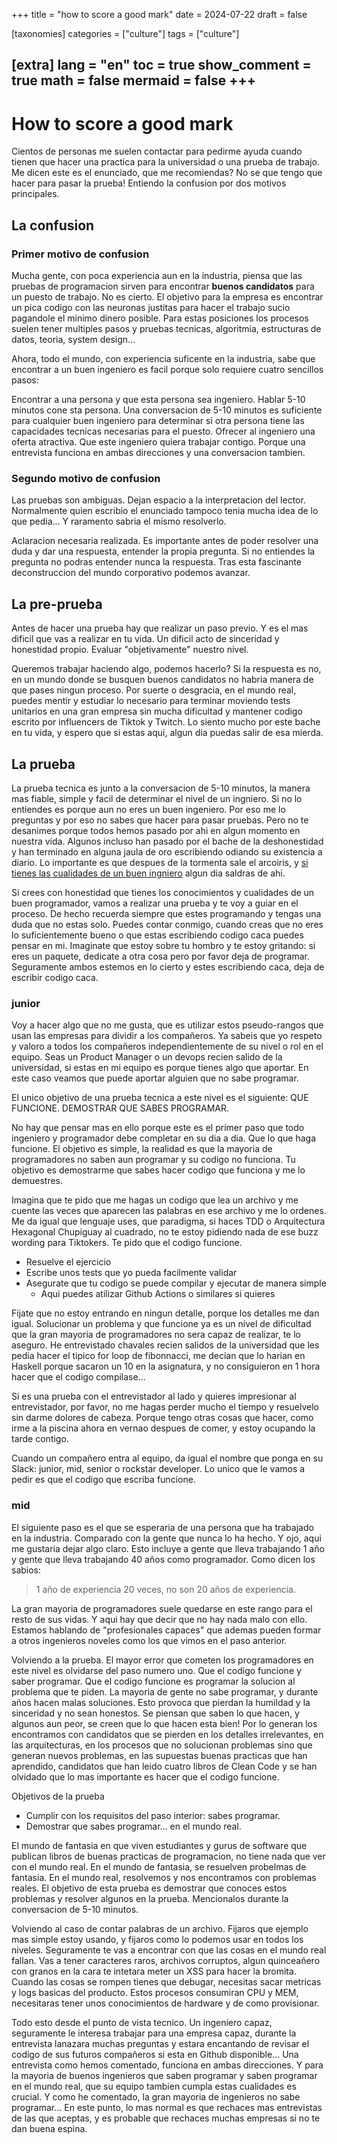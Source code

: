 +++
title = "how to score a good mark"
date = 2024-07-22
draft = false
 

[taxonomies]
categories = ["culture"]
tags = ["culture"]

[extra]
lang = "en"
toc = true
show_comment = true
math = false
mermaid = false
+++
---

# How to score a good mark

Cientos de personas me suelen contactar para pedirme ayuda cuando tienen que hacer una practica para la universidad o una prueba de trabajo. Me dicen este es el enunciado, que me recomiendas? No se que tengo que hacer para pasar la prueba! Entiendo la confusion por dos motivos principales.

## La confusion

### Primer motivo de confusion

Mucha gente, con poca experiencia aun en la industria, piensa que las pruebas de programacion sirven para encontrar **buenos candidatos** para un puesto de trabajo. No es cierto. El objetivo para la empresa es encontrar un pica codigo con las neuronas justitas para hacer el trabajo sucio pagandole el minimo dinero posible. Para estas posiciones los procesos suelen tener multiples pasos y pruebas tecnicas, algoritmia, estructuras de datos, teoria, system design...

Ahora, todo el mundo, con experiencia suficente en la industria, sabe que encontrar a un buen ingeniero es facil porque solo requiere cuatro sencillos pasos:

Encontrar a una persona y que esta persona sea ingeniero. Hablar 5-10 minutos cone sta persona. Una conversacion de 5-10 minutos es suficiente para cualquier buen ingeniero para determinar si otra persona tiene las capacidades tecnicas necesarias para el puesto. Ofrecer al ingeniero una oferta atractiva. Que este ingeniero quiera trabajar contigo. Porque una entrevista funciona en ambas direcciones y una conversacion tambien.

### Segundo motivo de confusion

Las pruebas son ambiguas. Dejan espacio a la interpretacion del lector. Normalmente quien escribio el enunciado tampoco tenia mucha idea de lo que pedia... Y raramento sabria el mismo resolverlo.

Aclaracion necesaria realizada. Es importante antes de poder resolver una duda y dar una respuesta, entender la propia pregunta. Si no entiendes la pregunta no podras entender nunca la respuesta. Tras esta fascinante deconstruccion del mundo corporativo podemos avanzar. 

## La pre-prueba

Antes de hacer una prueba hay que realizar un paso previo. Y es el mas dificil que vas a realizar en tu vida. Un dificil acto de sinceridad y honestidad propio. Evaluar "objetivamente" nuestro nivel. 

Queremos trabajar haciendo algo, podemos hacerlo? Si la respuesta es no, en un mundo donde se busquen buenos candidatos no habria manera de que pases ningun proceso. Por suerte o desgracia, en el mundo real, puedes mentir y estudiar lo necesario para terminar moviendo tests unitarios en una gran empresa sin mucha dificultad y mantener codigo escrito por influencers de Tiktok y Twitch. Lo siento mucho por este bache en tu vida, y espero que si estas aqui, algun dia puedas salir de esa mierda.

## La prueba

La prueba tecnica es junto a la conversacion de 5-10 minutos, la manera mas fiable, simple y facil de determinar el nivel de un ingniero. Si no lo entiendes es porque aun no eres un buen ingeniero. Por eso me lo preguntas y por eso no sabes que hacer para pasar pruebas. Pero no te desanimes porque todos hemos pasado por ahi en algun momento en nuestra vida. Algunos incluso han pasado por el bache de la deshonestidad y han terminado en alguna jaula de oro escribiendo odiando su existencia a diario. Lo importante es que despues de la tormenta sale el arcoiris, y [si tienes las cualidades de un buen ingniero](https://arnaudiaz.com/blog/traits-good-programmer/) algun dia saldras de ahi.

Si crees con honestidad que tienes los conocimientos y cualidades de un buen programador, vamos a realizar una prueba y te voy a guiar en el proceso. De hecho recuerda siempre que estes programando y tengas una duda que no estas solo. Puedes contar conmigo, cuando creas que no eres lo suficientemente bueno o que estas escribiendo codigo caca puedes pensar en mi. Imaginate que estoy sobre tu hombro y te estoy gritando: si eres un paquete, dedicate a otra cosa pero por favor deja de programar. Seguramente ambos estemos en lo cierto y estes escribiendo caca, deja de escribir codigo caca.

### junior

Voy a hacer algo que no me gusta, que es utilizar estos pseudo-rangos que usan las empresas para dividir a los compañeros. Ya sabeis que yo respeto y valoro a todos los compañeros independientemente de su nivel o rol en el equipo. Seas un Product Manager o un devops recien salido de la universidad, si estas en mi equipo es porque tienes algo que aportar. En este caso veamos que puede aportar alguien que no sabe programar.

El unico objetivo de una prueba tecnica a este nivel es el siguiente: QUE FUNCIONE. DEMOSTRAR QUE SABES PROGRAMAR.

No hay que pensar mas en ello porque este es el primer paso que todo ingeniero y programador debe completar en su dia a dia. Que lo que haga funcione. El objetivo es simple, la realidad es que la mayoria de programadores no saben aun programar y su codigo no funciona. Tu objetivo es demostrarme que sabes hacer codigo que funciona y me lo demuestres.

Imagina que te pido que me hagas un codigo que lea un archivo y me cuente las veces que aparecen las palabras en ese archivo y me lo ordenes. Me da igual que lenguaje uses, que paradigma, si haces TDD o Arquitectura Hexagonal Chupiguay al cuadrado, no te estoy pidiendo nada de ese buzz wording para Tiktokers. Te pido que el codigo funcione.

- Resuelve el ejercicio
- Escribe unos tests que yo pueda facilmente validar
- Asegurate que tu codigo se puede compilar y ejecutar de manera simple 
  - Aqui puedes atilizar Github Actions o similares si quieres

Fijate que no estoy entrando en ningun detalle, porque los detalles me dan igual. Solucionar un problema y que funcione ya es un nivel de dificultad que la gran mayoria de programadores no sera capaz de realizar, te lo aseguro. He entrevistado chavales recien salidos de la universidad que les pedia hacer el tipico for loop de fibonnacci, me decian que lo harian en Haskell porque sacaron un 10 en la asignatura, y no consiguieron en 1 hora hacer que el codigo compilase...

Si es una prueba con el entrevistador al lado y quieres impresionar al entrevistador, por favor, no me hagas perder mucho el tiempo y resuelvelo sin darme dolores de cabeza. Porque tengo otras cosas que hacer, como irme a la piscina ahora en vernao despues de comer, y estoy ocupando la tarde contigo.

Cuando un compañero entra al equipo, da igual el nombre que ponga en su Slack: junior, mid, senior o rockstar developer. Lo unico que le vamos a pedir es que el codigo que escriba funcione.

### mid

El siguiente paso es el que se esperaria de una persona que ha trabajado en la industria. Comparado con la gente que nunca lo ha hecho. Y ojo, aqui me gustaria dejar algo claro. Esto incluye a gente que lleva trabajando 1 año y gente que lleva trabajando 40 años como programador. Como dicen los sabios:

> 1 año de experiencia 20 veces, no son 20 años de experiencia.

La gran mayoria de programadores suele quedarse en este rango para el resto de sus vidas. Y aqui hay que decir que no hay nada malo con ello. Estamos hablando de "profesionales capaces" que ademas pueden formar a otros ingenieros noveles como los que vimos en el paso anterior.

Volviendo a la prueba. El mayor error que cometen los programadores en este nivel es olvidarse del paso numero uno. Que el codigo funcione y saber programar. Que el codigo funcione es programar la solucion al problema que te piden. La mayoria de gente no sabe programar, y durante años hacen malas soluciones. Esto provoca que pierdan la humildad y la sinceridad y no sean honestos. Se piensan que saben lo que hacen, y algunos aun peor, se creen que lo que hacen esta bien! Por lo generan los encontramos con candidatos que se pierden en los detalles irrelevantes, en las arquitecturas, en los procesos que no solucionan problemas sino que generan nuevos problemas, en las supuestas buenas practicas que han aprendido, candidatos que han leido cuatro libros de Clean Code y se han olvidado que lo mas importante es hacer que el codigo funcione. 

Objetivos de la prueba

- Cumplir con los requisitos del paso interior: sabes programar.
- Demostrar que sabes programar... en el mundo real.

El mundo de fantasia en que viven estudiantes y gurus de software que publican libros de buenas practicas de programacion, no tiene nada que ver con el mundo real. En el mundo de fantasia, se resuelven probelmas de fantasia. En el mundo real, resolvemos y nos encontramos con problemas reales. El objetivo de esta prueba es demostrar que conoces estos problemas y resolver algunos en la prueba. Mencionalos durante la conversacion de 5-10 minutos.

Volviendo al caso de contar palabras de un archivo. Fijaros que ejemplo mas simple estoy usando, y fijaros como lo podemos usar en todos los niveles. Seguramente te vas a encontrar con que las cosas en el mundo real fallan. Vas a tener caracteres raros, archivos corruptos, algun quinceañero con granos en la cara te intetara meter un XSS para hacer la bromita. Cuando las cosas se rompen tienes que debugar, necesitas sacar metricas y logs basicas del producto. Estos procesos consumiran CPU y MEM, necesitaras tener unos conocimientos de hardware y de como provisionar.

Todo esto desde el punto de vista tecnico. Un ingeniero capaz, seguramente le interesa trabajar para una empresa capaz, durante la entrevista lanazara muchas preguntas y estara encantando de revisar el codigo de sus futuros compañeros si esta en Github disponible... Una entrevista como hemos comentado, funciona en ambas direcciones. Y para la mayoria de buenos ingenieros que saben programar y saben programar en el mundo real, que su equipo tambien cumpla estas cualidades es crucial. Y como he comentado, la gran mayoria de ingenieros no sabe programar... En este punto, lo mas normal es que rechaces mas entrevistas de las que aceptas, y es probable que rechaces muchas empresas si no te dan buena espina.